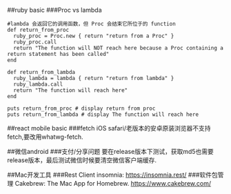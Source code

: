 ##ruby basic
###Proc vs lambda
```
#lambda 会返回它的调用函数，但 Proc 会结束它所位于的 function
def return_from_proc
  ruby_proc = Proc.new { return "return from a Proc" }
  ruby_proc.call
  return "The function will NOT reach here because a Proc containing a return statement has been called"
end

def return_from_lambda
  ruby_lambda = lambda { return "return from lambda" }
  ruby_lambda.call
  return "The function will reach here"
end

puts return_from_proc # display return from proc
puts return_from_lambda # display The function will reach here
```

##react mobile basic
###fetch
iOS safari/老版本的安卓原装浏览器不支持fetch,要改用whatwg-fetch.

##微信android
###支付/分享问题
要在release版本下测试，获取md5也需要release版本，最后测试微信时候要清空微信客户端缓存.


##Mac开发工具
###Rest Client
insomnia: https://insomnia.rest/
###软件包管理
Cakebrew: The Mac App for Homebrew. https://www.cakebrew.com/
